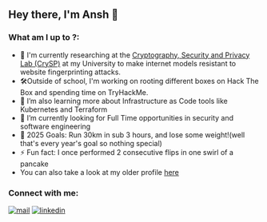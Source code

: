 ## Hey there, I'm Ansh 👋

### What am I up to ?:
- 🔐 I'm currently researching at the [Cryptography, Security and Privacy Lab (CrySP)](https://crysp.uwaterloo.ca/) at my University to make internet models resistant to website fingerprinting attacks. 
- 🛠️Outside of school, I'm working on rooting different boxes on Hack The Box and spending time on TryHackMe.
- 🌱 I’m also learning more about Infrastructure as Code tools like Kubernetes and Terraform
- 👯 I’m currently looking for Full Time opportunities in security and software engineering
- 🥅 2025 Goals: Run 30km in sub 3 hours, and lose some weight!(well that's every year's goal so nothing special)
- ⚡ Fun fact: I once performed 2 consecutive flips in one swirl of a pancake
- You can also take a look at my older profile [here](https://github.com/anshdhinhgra47)

### Connect with me:
[![mail](https://img.shields.io/badge/Microsoft_Outlook-0078D4?style=for-the-badge&logo=microsoft-outlook&logoColor=white)](mailto:a24dhing@uwaterloo.ca)
[![linkedin](https://img.shields.io/badge/LinkedIn-0077B5?style=for-the-badge&logo=linkedin&logoColor=white)](https://www.linkedin.com/in/ansh-dhingra/)
